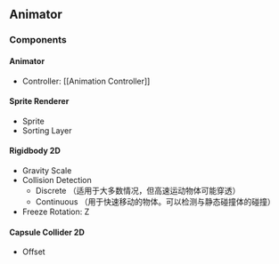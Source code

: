
## Animator
### Components
#### Animator

- Controller: [[Animation Controller]]


#### Sprite Renderer

- Sprite
- Sorting Layer


#### Rigidbody 2D

- Gravity Scale
- Collision Detection
	- Discrete （适用于大多数情况，但高速运动物体可能穿透）
	- Continuous （用于快速移动的物体。可以检测与静态碰撞体的碰撞）
- Freeze Rotation: Z


#### Capsule Collider 2D

- Offset






